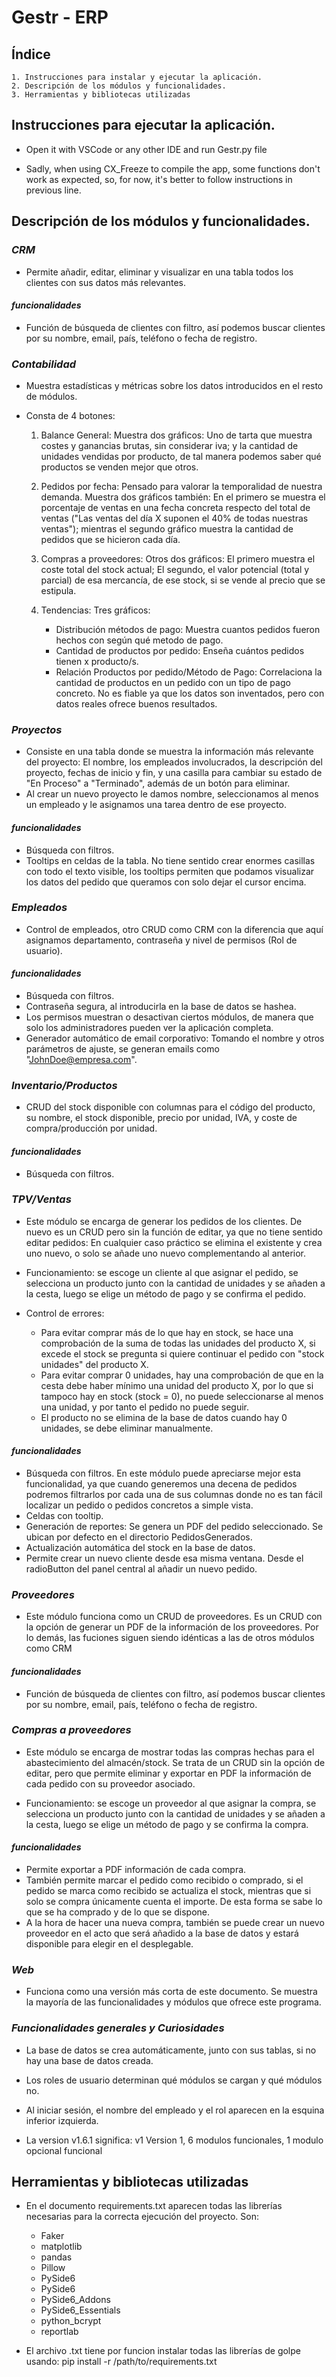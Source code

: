 #  Gestr - ERP

## Índice
    1. Instrucciones para instalar y ejecutar la aplicación.
    2. Descripción de los módulos y funcionalidades.
    3. Herramientas y bibliotecas utilizadas

## **Instrucciones para ejecutar la aplicación.**

- Open it with VSCode or any other IDE and run Gestr.py file
  
- Sadly, when using CX_Freeze to compile the app, some functions don't work as expected, so, for now, it's better to follow instructions in previous line.

## **Descripción de los módulos y funcionalidades.**

### *CRM*
- Permite añadir, editar, eliminar y visualizar en una tabla todos los clientes con sus datos más relevantes.

#### *funcionalidades*
- Función de búsqueda de clientes con filtro, así podemos buscar clientes por su nombre, email, país, teléfono o fecha de registro.

### *Contabilidad*
- Muestra estadísticas y métricas sobre los datos introducidos en el resto de módulos.
- Consta de 4 botones:

    1. Balance General: Muestra dos gráficos: Uno de tarta que muestra costes y ganancias brutas, sin considerar iva; y la cantidad de unidades vendidas por producto, de tal manera podemos saber qué productos se venden mejor que otros.

    2. Pedidos por fecha: Pensado para valorar la temporalidad de nuestra demanda. Muestra dos gráficos también: En el primero se muestra el porcentaje
    de ventas en una fecha concreta respecto del total de ventas ("Las ventas del día X suponen el 40% de todas nuestras ventas"); mientras el segundo gráfico muestra la cantidad de pedidos que se hicieron cada día.

    3. Compras a proveedores: Otros dos gráficos: El primero muestra el coste total del stock actual; El segundo, el valor potencial (total y parcial) de esa mercancía, de ese stock, si se vende al precio que se estipula.

    4. Tendencias: Tres gráficos:
        
        - Distribución métodos de pago: Muestra cuantos pedidos fueron hechos con según qué metodo de pago.
        - Cantidad de productos por pedido: Enseña cuántos pedidos tienen x producto/s.
        - Relación Productos por pedido/Método de Pago: Correlaciona la cantidad de productos en un pedido con un tipo de pago concreto. No es fiable ya que los datos son inventados, pero con datos reales ofrece buenos resultados.

### *Proyectos*
- Consiste en una tabla donde se muestra la información más relevante del proyecto: El nombre, los empleados involucrados, la descripción del proyecto, fechas de inicio y fin, y una casilla para cambiar su estado de "En Proceso" a "Terminado", además de un botón para eliminar.
- Al crear un nuevo proyecto le damos nombre, seleccionamos al menos un empleado y le asignamos una tarea dentro de ese proyecto.

#### *funcionalidades*
- Búsqueda con filtros.
- Tooltips en celdas de la tabla. No tiene sentido crear enormes casillas con todo el texto visible, los tooltips permiten que podamos visualizar los datos del pedido que queramos con solo dejar el cursor encima.

### *Empleados*
- Control de empleados, otro CRUD como CRM con la diferencia que aquí asignamos departamento, contraseña y nivel de permisos (Rol de usuario).

#### *funcionalidades*
- Búsqueda con filtros.
- Contraseña segura, al introducirla en la base de datos se hashea.
- Los permisos muestran o desactivan ciertos módulos, de manera que solo los administradores pueden ver la aplicación completa.
- Generador automático de email corporativo: Tomando el nombre y otros parámetros de ajuste, se generan emails como "JohnDoe@empresa.com".

### *Inventario/Productos*
- CRUD del stock disponible con columnas para el código del producto, su nombre, el stock disponible, precio por unidad, IVA, y coste de compra/producción por unidad.

#### *funcionalidades*
- Búsqueda con filtros.

### *TPV/Ventas*
- Este módulo se encarga de generar los pedidos de los clientes. De nuevo es un CRUD pero sin la función de editar, ya que no tiene sentido editar pedidos: En cualquier caso práctico se elimina el existente y crea uno nuevo, o solo se añade uno nuevo complementando al anterior.

- Funcionamiento: se escoge un cliente al que asignar el pedido, se selecciona un producto junto con la cantidad de unidades y se añaden a la cesta, luego se elige un método de pago y se confirma el pedido.

- Control de errores:
    - Para evitar comprar más de lo que hay en stock, se hace una comprobación de la suma de todas las unidades del producto X, si excede el stock se pregunta si quiere continuar el pedido con "stock unidades" del producto X.
    - Para evitar comprar 0 unidades, hay una comprobación de que en la cesta debe haber mínimo una unidad del producto X, por lo que si tampoco hay en stock (stock = 0), no puede seleccionarse al menos una unidad, y por tanto el pedido no puede seguir.
    - El producto no se elimina de la base de datos cuando hay 0 unidades, se debe eliminar manualmente.

#### *funcionalidades*
- Búsqueda con filtros. En este módulo puede apreciarse mejor esta funcionalidad, ya que cuando generemos una decena de pedidos podremos filtrarlos por cada una de sus columnas donde no es tan fácil localizar un pedido o pedidos concretos a simple vista.
- Celdas con tooltip.
- Generación de reportes: Se genera un PDF del pedido seleccionado. Se ubican por defecto en el directorio PedidosGenerados.
- Actualización automática del stock en la base de datos.
- Permite crear un nuevo cliente desde esa misma ventana. Desde el radioButton del panel central al añadir un nuevo pedido.

### *Proveedores*
- Este módulo funciona como un CRUD de proveedores. Es un CRUD con la opción de generar un PDF de la información de los proveedores. Por lo demás, las fuciones siguen siendo idénticas a las de otros módulos como CRM

#### *funcionalidades*
- Función de búsqueda de clientes con filtro, así podemos buscar clientes por su nombre, email, país, teléfono o fecha de registro.

### *Compras a proveedores*
- Este módulo se encarga de mostrar todas las compras hechas para el abastecimiento del almacén/stock. Se trata de un CRUD sin la opción de editar, pero que permite eliminar y exportar en PDF la información de cada pedido con su proveedor asociado.

- Funcionamiento: se escoge un proveedor al que asignar la compra, se selecciona un producto junto con la cantidad de unidades y se añaden a la cesta, luego se elige un método de pago y se confirma la compra.

#### *funcionalidades*
- Permite exportar a PDF información de cada compra.
- También permite marcar el pedido como recibido o comprado, si el pedido se marca como recibido se actualiza el stock, mientras que si solo se compra únicamente cuenta el importe. De esta forma se sabe lo que se ha comprado y de lo que se dispone.
- A la hora de hacer una nueva compra, también se puede crear un nuevo proveedor en el acto que será añadido a la base de datos y estará disponible para elegir en el desplegable.

### *Web*
- Funciona como una versión más corta de este documento. Se muestra la mayoría de las funcionalidades y módulos que ofrece este programa.

### *Funcionalidades generales y Curiosidades*

- La base de datos se crea automáticamente, junto con sus tablas, si no hay una base de datos creada.
- Los roles de usuario determinan qué módulos se cargan y qué módulos no.

- Al iniciar sesión, el nombre del empleado y el rol aparecen en la esquina inferior izquierda.
- La version v1.6.1 significa: v1 Version 1, 6 modulos funcionales, 1 modulo opcional funcional

## **Herramientas y bibliotecas utilizadas**

- En el documento requirements.txt aparecen todas las librerías necesarias para la correcta ejecución del proyecto. Son:

    - Faker
    - matplotlib
    - pandas
    - Pillow
    - PySide6
    - PySide6
    - PySide6_Addons
    - PySide6_Essentials
    - python_bcrypt
    - reportlab

- El archivo .txt tiene por funcion instalar todas las librerías de golpe usando: pip install -r /path/to/requirements.txt
